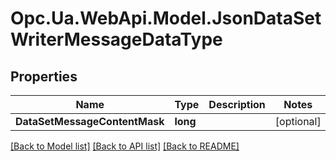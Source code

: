 # Opc.Ua.WebApi.Model.JsonDataSetWriterMessageDataType

## Properties

Name | Type | Description | Notes
------------ | ------------- | ------------- | -------------
**DataSetMessageContentMask** | **long** |  | [optional] 

[[Back to Model list]](../README.md#documentation-for-models) [[Back to API list]](../README.md#documentation-for-api-endpoints) [[Back to README]](../README.md)

